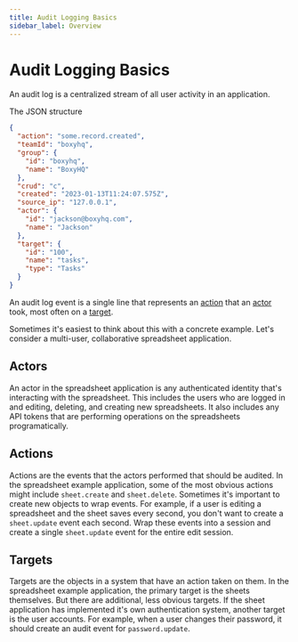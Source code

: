 ```yaml
---
title: Audit Logging Basics
sidebar_label: Overview
---
```


# Audit Logging Basics

An audit log is a centralized stream of all user activity in an application.

The JSON structure

```json
{
  "action": "some.record.created",
  "teamId": "boxyhq",
  "group": {
    "id": "boxyhq",
    "name": "BoxyHQ"
  },
  "crud": "c",
  "created": "2023-01-13T11:24:07.575Z",
  "source_ip": "127.0.0.1",
  "actor": {
    "id": "jackson@boxyhq.com",
    "name": "Jackson"
  },
  "target": {
    "id": "100",
    "name": "tasks",
    "type": "Tasks"
  }
}
```

An audit log event is a single line that represents an [action](/docs/retraced/how-to-audit-log/actions) that an [actor](/docs/retraced/how-to-audit-log/actors) took, most often on a [target](/docs/retraced/how-to-audit-log/targets).

Sometimes it's easiest to think about this with a concrete example. Let's consider a multi-user, collaborative spreadsheet application.

## Actors

An actor in the spreadsheet application is any authenticated identity that's interacting with the spreadsheet. This includes the users who are logged in and editing, deleting, and creating new spreadsheets. It also includes any API tokens that are performing operations on the spreadsheets programatically.

## Actions

Actions are the events that the actors performed that should be audited. In the spreadsheet example application, some of the most obvious actions might include `sheet.create` and `sheet.delete`. Sometimes it's important to create new objects to wrap events. For example, if a user is editing a spreadsheet and the sheet saves every second, you don't want to create a `sheet.update` event each second. Wrap these events into a session and create a single `sheet.update` event for the entire edit session.

## Targets

Targets are the objects in a system that have an action taken on them. In the spreadsheet example application, the primary target is the sheets themselves. But there are additional, less obvious targets. If the sheet application has implemented it's own authentication system, another target is the user accounts. For example, when a user changes their password, it should create an audit event for `password.update`.
